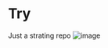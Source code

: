 # Try
Just a strating repo
![image](https://user-images.githubusercontent.com/109277459/229839279-3b4bd4eb-cafe-4b9f-aad5-eb655a0b1fa0.png)
